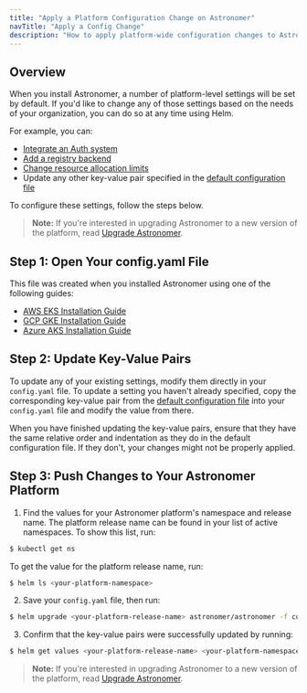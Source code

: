 ```yaml
---
title: "Apply a Platform Configuration Change on Astronomer"
navTitle: "Apply a Config Change"
description: "How to apply platform-wide configuration changes to Astronomer via Helm."
---
```


## Overview

When you install Astronomer, a number of platform-level settings will be set by default. If you'd like to change any of those settings based on the needs of your organization, you can do so at any time using Helm.

For example, you can:

* [Integrate an Auth system](https://www.astronomer.io/docs/enterprise/v0.13/manage-astronomer/integrate-auth-system)
* [Add a registry backend](https://www.astronomer.io/docs/enterprise/v0.13/manage-astronomer/registry-backend)
* [Change resource allocation limits](https://www.astronomer.io/docs/enterprise/v0.13/manage-astronomer/configure-platform-resources)
* Update any other key-value pair specified in the [default configuration file](https://github.com/astronomer/docs/blob/main/enterprise/v0.13/reference/default.yaml)

To configure these settings, follow the steps below.

> **Note:** If you're interested in upgrading Astronomer to a new version of the platform, read [Upgrade Astronomer](https://www.astronomer.io/docs/enterprise/v0.13/manage-astronomer/upgrade-astronomer).

## Step 1: Open Your config.yaml File

This file was created when you installed Astronomer using one of the following guides:

* [AWS EKS Installation Guide](https://www.astronomer.io/docs/enterprise/v0.13/install/aws/install-aws-standard#6-configure-your-helm-chart)
* [GCP GKE Installation Guide](https://www.astronomer.io/docs/enterprise/v0.13/install/gcp/install-gcp-standard#7-configure-your-helm-chart)
* [Azure AKS Installation Guide](https://www.astronomer.io/docs/enterprise/v0.13/install/azure/install-azure-standard#6-configure-your-helm-chart)

## Step 2: Update Key-Value Pairs

To update any of your existing settings, modify them directly in your `config.yaml` file. To update a setting you haven't already specified, copy the corresponding key-value pair from the [default configuration file](https://github.com/astronomer/docs/blob/main/enterprise/v0.13/reference/default.yaml) into your `config.yaml` file and modify the value from there.

When you have finished updating the key-value pairs, ensure that they have the same relative order and indentation as they do in the default configuration file. If they don't, your changes might not be properly applied.

## Step 3: Push Changes to Your Astronomer Platform

1. Find the values for your Astronomer platform's namespace and release name. The platform release name can be found in your list of active namespaces. To show this list, run:
```sh
$ kubectl get ns
```
To get the value for the platform release name, run:
```sh
$ helm ls <your-platform-namespace>
````

2. Save your `config.yaml` file, then run:
```sh
$ helm upgrade <your-platform-release-name> astronomer/astronomer -f config.yaml <your-platform-namespace> --version=<your-platform-version>
```

3. Confirm that the key-value pairs were successfully updated by running:
```sh
$ helm get values <your-platform-release-name> <your-platform-namespace>
```

> **Note:** If you're interested in upgrading Astronomer to a new version of the platform, read [Upgrade Astronomer](https://www.astronomer.io/docs/enterprise/v0.13/manage-astronomer/upgrade-astronomer).
